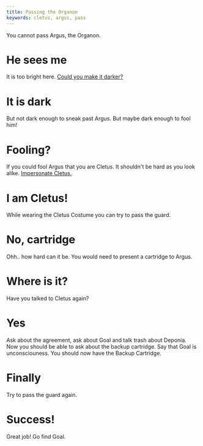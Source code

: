 ```yaml
---
title: Passing the Organon
keywords: cletus, argus, pass
---
```


You cannot pass Argus, the Organon.

# He sees me
It is too bright here. [Could you make it darker?](040-darker.md)

# It is dark
But not dark enough to sneak past Argus. But maybe dark enough to fool him!

# Fooling?
If you could fool Argus that you are Cletus. It shouldn't be hard as you look alike. [Impersonate Cletus.](050-cletus/index.md)

# I am Cletus!
While wearing the Cletus Costume you can try to pass the guard.

# No, cartridge
Ohh.. how hard can it be. You would need to present a cartridge to Argus.

# Where is it?
Have you talked to Cletus again?

# Yes
Ask about the agreement, ask about Goal and talk trash about Deponia. Now you should be able to ask about the backup cartridge. Say that Goal is unconsciouness. You should now have the Backup Cartridge.

# Finally
Try to pass the guard again.

# Success!
Great job! Go find Goal.